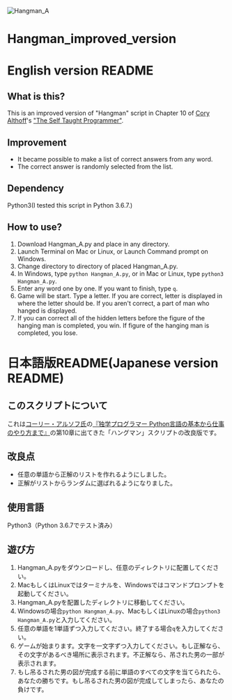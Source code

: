 ![Hangman_A](https://user-images.githubusercontent.com/44745901/58367062-4e86ab00-7f15-11e9-8bce-cf60829d89a2.gif)
# Hangman_improved_version

# English version README

## What is this?
This is an improved version of "Hangman" script in Chapter 10 of [Cory Althoff](https://github.com/calthoff/)'s ["The Self Taught Programmer"](https://www.theselftaughtprogrammer.io/optin/).

## Improvement
- It became possible to make a list of correct answers from any word.
- The correct answer is randomly selected from the list.

## Dependency
Python3(I tested this script in Python 3.6.7.)

## How to use?
1. Download Hangman_A.py and place in any directory.
2. Launch Terminal on Mac or Linux, or Launch Command prompt on Windows.
3. Change directory to directory of placed Hangman_A.py.
4. In Windows, type `python Hangman_A.py`, or in Mac or Linux, type `python3 Hangman_A.py`.
5. Enter any word one by one. If you want to finish, type `q`.
6. Game will be start. Type a letter. If you are correct, letter is displayed in where the letter should be. If you aren't correct, a part of man who hanged is displayed.
7. If you can correct all of the hidden letters before the figure of the hanging man is completed, you win. If figure of the hanging man is completed, you lose.

# 日本語版README(Japanese version README)

## このスクリプトについて
これは[コーリー・アルソフ氏](https://github.com/calthoff/)の[『独学プログラマー Python言語の基本から仕事のやり方まで』](https://www.amazon.co.jp/%E7%8B%AC%E5%AD%A6%E3%83%97%E3%83%AD%E3%82%B0%E3%83%A9%E3%83%9E%E3%83%BC-Python%E8%A8%80%E8%AA%9E%E3%81%AE%E5%9F%BA%E6%9C%AC%E3%81%8B%E3%82%89%E4%BB%95%E4%BA%8B%E3%81%AE%E3%82%84%E3%82%8A%E6%96%B9%E3%81%BE%E3%81%A7-%E3%82%B3%E3%83%BC%E3%83%AA%E3%83%BC%E3%83%BB%E3%82%A2%E3%83%AB%E3%82%BD%E3%83%95/dp/4822292274/)の第10章に出てきた「ハングマン」スクリプトの改良版です。

## 改良点
- 任意の単語から正解のリストを作れるようにしました。
- 正解がリストからランダムに選ばれるようになりました。

## 使用言語
Python3（Python 3.6.7でテスト済み）

## 遊び方
1. Hangman_A.pyをダウンロードし、任意のディレクトリに配置してください。
2. MacもしくはLinuxではターミナルを、Windowsではコマンドプロンプトを起動してください。
3. Hangman_A.pyを配置したディレクトリに移動してください。
4. Windowsの場合`python Hangman_A.py`、MacもしくはLinuxの場合`python3 Hangman_A.py`と入力してください。
5. 任意の単語を1単語ずつ入力してください。終了する場合`q`を入力してください。
6. ゲームが始まります。文字を一文字ずつ入力してください。もし正解なら、その文字があるべき場所に表示されます。不正解なら、吊された男の一部が表示されます。
7. もし吊るされた男の図が完成する前に単語のすべての文字を当てられたら、あなたの勝ちです。もし吊るされた男の図が完成してしまったら、あなたの負けです。
